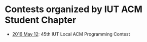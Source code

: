 # Contests organized by IUT ACM Student Chapter

* [2016 May 12](2016-may-12): 45th IUT Local ACM Programming Contest
